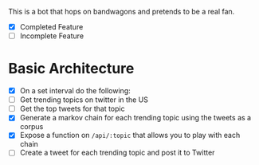 This is a bot that hops on bandwagons and pretends to be a real fan.

- [x] Completed Feature
- [ ] Incomplete Feature

# Basic Architecture

- [x] On a set interval do the following:
- [ ] Get trending topics on twitter in the US
- [ ] Get the top tweets for that topic
- [x] Generate a markov chain for each trending topic using the tweets as a corpus
- [x] Expose a function on `/api/:topic` that allows you to play with each chain
- [ ] Create a tweet for each trending topic and post it to Twitter
